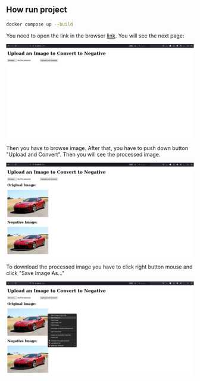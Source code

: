 ## How run project
```bash
docker compose up --build
```

You need to open the link in the browser [link]("http://localhost:5000"). You will see the next page:

![image](images/report_1.png)

Then you have to browse image. After that, you have to push down button "Upload and Convert". Then you will see the processed image.

![image](images/report_2.png)

To download the processed image you have to click right button mouse and click "Save Image As..."

![image](images/report_3.png)